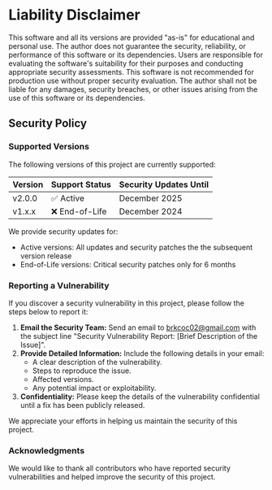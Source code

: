 # Liability Disclaimer

This software and all its versions are provided "as-is" for educational and personal use. The author does not guarantee the security, reliability, or performance of this software or its dependencies. Users are responsible for evaluating the software's suitability for their purposes and conducting appropriate security assessments. This software is not recommended for production use without proper security evaluation. The author shall not be liable for any damages, security breaches, or other issues arising from the use of this software or its dependencies.

## Security Policy

### Supported Versions

The following versions of this project are currently supported:

| Version | Support Status | Security Updates Until |
|---------|---------------|----------------------|
| v2.0.0  | ✅ Active     | December 2025        |
| v1.x.x  | ❌ End-of-Life | December 2024       |

We provide security updates for:
- Active versions: All updates and security patches the the subsequent version release
- End-of-Life versions: Critical security patches only for 6 months

### Reporting a Vulnerability

If you discover a security vulnerability in this project, please follow the steps below to report it:

1. **Email the Security Team:** Send an email to [brkcoc02@gmail.com](mailto:brkcoc02@gmail.com) with the subject line "Security Vulnerability Report: [Brief Description of the Issue]".
2. **Provide Detailed Information:** Include the following details in your email:
   - A clear description of the vulnerability.
   - Steps to reproduce the issue.
   - Affected versions.
   - Any potential impact or exploitability.
3. **Confidentiality:** Please keep the details of the vulnerability confidential until a fix has been publicly released.

We appreciate your efforts in helping us maintain the security of this project.

### Acknowledgments

We would like to thank all contributors who have reported security vulnerabilities and helped improve the security of this project.
